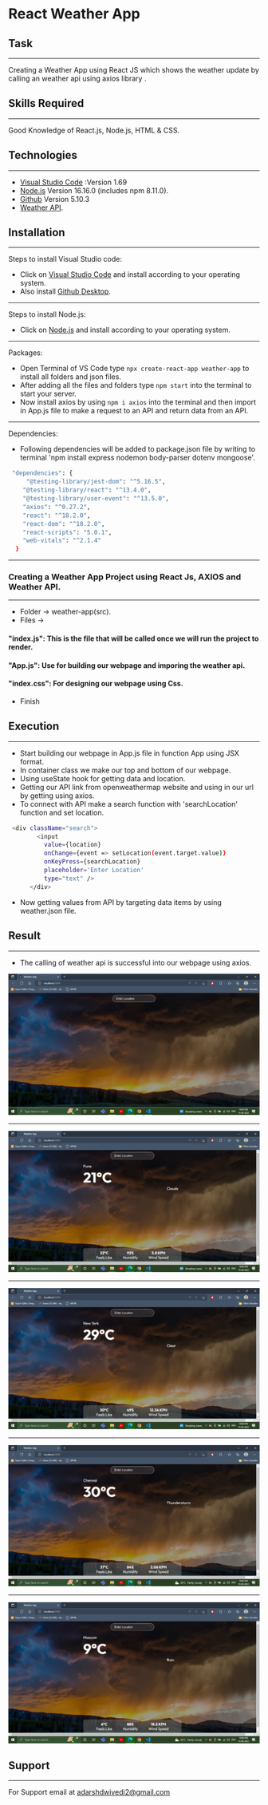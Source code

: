 # React Weather App 

## Task
***
Creating a Weather App using React JS which shows the weather update by calling an weather api using axios library . 
## Skills Required
***
Good Knowledge of React.js, Node.js, HTML & CSS. 
## Technologies
***
* [Visual Studio Code](https://code.visualstudio.com/Download) :Version 1.69
* [Node.js](https://nodejs.org/en/download/) Version 16.16.0 (includes npm 8.11.0).
* [Github](https://github.com/) Version 5.10.3 
* [Weather API](https://openweathermap.org/).

## Installation
***
Steps to install Visual Studio code:

* Click on [Visual Studio Code](https://code.visualstudio.com/Download) and install according to your operating system.
* Also install [Github Desktop](https://desktop.github.com/).
***
Steps to install Node.js:

* Click on [Node.js](https://nodejs.org/en/download/) and install according to your operating system.

***
Packages:

* Open Terminal of VS Code type `npx create-react-app weather-app` to install all folders and json files.
* After adding all the files and folders type `npm start` into the terminal to start your server.
* Now install axios by using `npm i axios` into the terminal and then import in App.js file to make a request to an API and return data     from an API.
***
Dependencies:

* Following dependencies will be added to package.json file by writing to terminal 'npm install express nodemon body-parser dotenv mongoose'.
```bash
 "dependencies": {
     "@testing-library/jest-dom": "^5.16.5",
    "@testing-library/react": "^13.4.0",
    "@testing-library/user-event": "^13.5.0",
    "axios": "^0.27.2",
    "react": "^18.2.0",
    "react-dom": "^18.2.0",
    "react-scripts": "5.0.1",
    "web-vitals": "^2.1.4"
  }
```
***
### Creating a Weather App Project using React Js, AXIOS and Weather API.
***
* Folder -> weather-app(src).
* Files -> 
#### "index.js": This is the file that will be called once we will run the project to render.
#### "App.js": Use for building our webpage and imporing the weather api.
#### "index.css": For designing our webpage using Css.
* Finish

## Execution
***
* Start building our webpage in App.js file in function App using JSX format. 
* In container class we make our top and bottom of our webpage.
* Using useState hook for getting data and location.
* Getting our API link from openweathermap website and using in our url by getting using axios.
* To connect with API make a search function with 'searchLocation' function and set location.
```bash
 <div className="search">
        <input
          value={location}
          onChange={event => setLocation(event.target.value)}
          onKeyPress={searchLocation}
          placeholder='Enter Location'
          type="text" />
      </div>
```
* Now getting values from API by targeting data items by using weather.json file.


## Result
***
* The calling of weather api is successful into our webpage using axios.

![Weather App](https://github.com/Adarsh00712/Weather-App/blob/main/Screenshots/1.png)

***
![Weather App](https://github.com/Adarsh00712/Weather-App/blob/main/Screenshots/2.png)

***
![Weather App](https://github.com/Adarsh00712/Weather-App/blob/main/Screenshots/3.png)

***
![REST API](https://github.com/Adarsh00712/Weather-App/blob/main/Screenshots/4.png)

***
![REST API](https://github.com/Adarsh00712/Weather-App/blob/main/Screenshots/6.png)

## Support
***
For Support email at adarshdwivedi2@gmail.com

